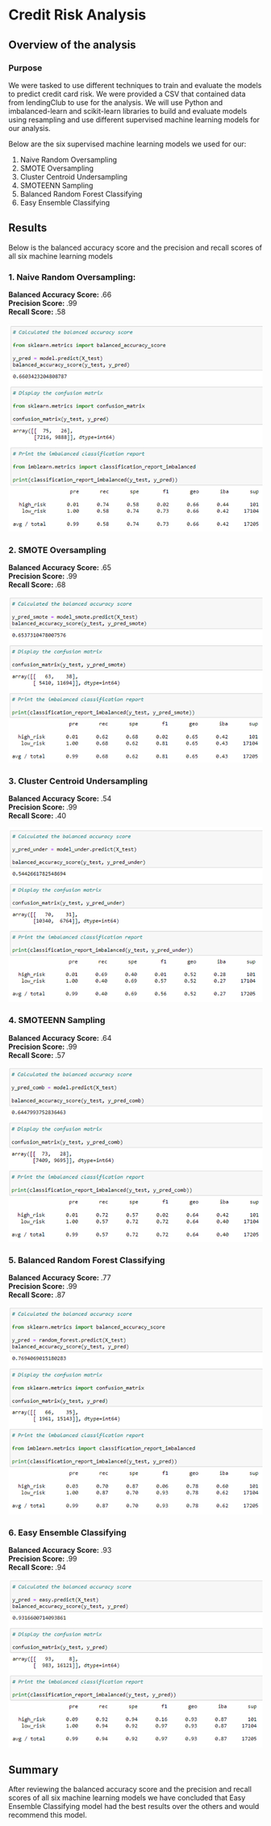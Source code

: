 # Credit Risk Analysis

## Overview of the analysis

### Purpose

We were tasked to use different techniques to train and evaluate the models to predict credit card risk.  We were provided a CSV that contained data from lendingClub to use for the analysis.  We will use Python and imbalanced-learn and scikit-learn libraries to build and evaluate models using resampling and use different supervised machine learning models for our analysis.

Below are the six supervised machine learning models we used for our:

1.  Naive Random Oversampling
2.  SMOTE Oversampling
3.  Cluster Centroid Undersampling
4.  SMOTEENN Sampling
5.  Balanced Random Forest Classifying
6.  Easy Ensemble Classifying


## Results

Below is the balanced accuracy score and the precision and recall scores of all six machine learning models

### 1. Naive Random Oversampling:</u></b>

<b>Balanced Accuracy Score: </b>.66 <br>
<b>Precision Score: </b>.99 <br>
<b>Recall Score: </b>.58 

<img src="https://github.com/andralobo/Module17-Challenge/blob/main/Resources/NaticeRandomOversampling.png?raw=true" width="auto" height="auto">

### 2. SMOTE Oversampling

<b>Balanced Accuracy Score: </b>.65 <br>
<b>Precision Score: </b>.99 <br>
<b>Recall Score: </b>.68

<img src="https://github.com/andralobo/Module17-Challenge/blob/main/Resources/Smote.png?raw=true" width="auto" height="auto">


### 3. Cluster Centroid Undersampling

<b>Balanced Accuracy Score: </b>.54 <br>
<b>Precision Score: </b>.99 <br>
<b>Recall Score: </b>.40

<img src="https://github.com/andralobo/Module17-Challenge/blob/main/Resources/ClusterCentroidUndersampling.png?raw=true" width="auto" height="auto">

### 4. SMOTEENN Sampling

<b>Balanced Accuracy Score: </b>.64 <br>
<b>Precision Score: </b>.99 <br>
<b>Recall Score: </b>.57

<img src="https://github.com/andralobo/Module17-Challenge/blob/main/Resources/Smoteenn.png?raw=true" width="auto" height="auto">


### 5. Balanced Random Forest Classifying

<b>Balanced Accuracy Score: </b>.77 <br>
<b>Precision Score: </b>.99 <br>
<b>Recall Score: </b>.87

<img src="https://github.com/andralobo/Module17-Challenge/blob/main/Resources/BalancedRandomForestClassifying.png?raw=true" width="auto" height="auto">


### 6. Easy Ensemble Classifying

<b>Balanced Accuracy Score: </b>.93 <br>
<b>Precision Score: </b>.99 <br>
<b>Recall Score: </b>.94

<img src="https://github.com/andralobo/Module17-Challenge/blob/main/Resources/EasyEnsembleClassifying.png?raw=true" width="auto" height="auto">


## Summary

After reviewing the balanced accuracy score and the precision and recall scores of all six machine learning models we have concluded that Easy Ensemble Classifying model had the best results over the others and would recommend this model.   
